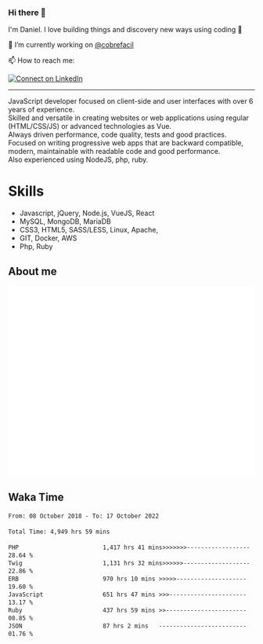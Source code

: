 ### Hi there 👋

I'm Daniel. I love building things and discovery new ways using coding :raised_hands: 

🔭 I’m currently working on [@cobrefacil](https://www.cobrefacil.com.br/)

📫 How to reach me:

[![Connect on LinkedIn](https://img.shields.io/badge/--linkedin?label=LinkedIn&logo=LinkedIn&style=social)](https://www.linkedin.com/in/daniel-cerverizzo/)

---

JavaScript developer focused on client-side and user interfaces with over 6 years of experience.  
Skilled and versatile in creating websites or web applications using regular (HTML/CSS/JS) or advanced technologies as Vue.  
Always driven performance, code quality, tests and good practices.  
 Focused on writing progressive web apps that are backward compatible, modern, maintainable with readable code and good performance.  
Also experienced using NodeJS, php, ruby. 


# Skills

 - Javascript, jQuery, Node.js, VueJS, React
 - MySQL, MongoDB, MariaDB    
 - CSS3, HTML5, SASS/LESS,  Linux, Apache,
 - GIT, Docker, AWS
 - Php, Ruby

## About me

![Metrics](/github-metrics.svg)

## Waka Time

<!--START_SECTION:waka-->

```text
From: 08 October 2018 - To: 17 October 2022

Total Time: 4,949 hrs 59 mins

PHP                        1,417 hrs 41 mins>>>>>>>------------------   28.64 %
Twig                       1,131 hrs 32 mins>>>>>>-------------------   22.86 %
ERB                        970 hrs 10 mins >>>>>--------------------   19.60 %
JavaScript                 651 hrs 47 mins >>>----------------------   13.17 %
Ruby                       437 hrs 59 mins >>-----------------------   08.85 %
JSON                       87 hrs 2 mins   -------------------------   01.76 %
```

<!--END_SECTION:waka-->

